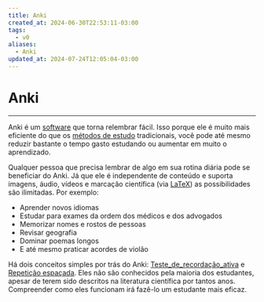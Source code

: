 ```yaml
---
title: Anki
created_at: 2024-06-30T22:53:11-03:00
tags:
  - v0
aliases:
  - Anki
updated_at: 2024-07-24T12:05:04-03:00
---
```

# Anki
---
Anki é um [software](../07/2024-07-02-Software.md) que torna relembrar fácil. Isso porque ele é muito mais eficiente do que os [métodos de estudo](_insight/2024/07/2024-07-07-Metodos_de_estudo.md) tradicionais, você pode até mesmo reduzir bastante o tempo gasto estudando ou aumentar em muito o aprendizado.

Qualquer pessoa que precisa lembrar de algo em sua rotina diária pode se beneficiar do Anki. Já que ele é independente de conteúdo e suporta imagens, áudio, vídeos e marcação científica (via [LaTeX](_insight/2024/07/2024-07-07-LaTeX.md)) as possibilidades são ilimitadas. Por exemplo:

- Aprender novos idiomas
- Estudar para exames da ordem dos médicos e dos advogados
- Memorizar nomes e rostos de pessoas
- Revisar geografia
- Dominar poemas longos
- E até mesmo praticar acordes de violão

Há dois conceitos simples por trás do Anki: [Teste_de_recordação_ativa](2024-06-30-Teste_de_recordação_ativa.md) e [Repetição espaçada](_insight/2024/07/2024-07-07-Repeticao_espacada.md). Eles não são conhecidos pela maioria dos estudantes, apesar de terem sido descritos na literatura científica por tantos anos. Compreender como eles funcionam irá fazê-lo um estudante mais eficaz.